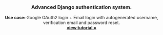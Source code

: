 <p align="center">
    

  <h3 align="center">Advanced Django authentication system.</h3>

  <p align="center">
    <strong>Use case: </strong>Google OAuth2 login + Email login with autogenerated username, verification email and password reset. 
    <br />
    <a href="https://www.kowe.io/projects/advanced-django-authentication/"><strong>view tutorial »</strong></a>
    <br />
  </p>
</p>
